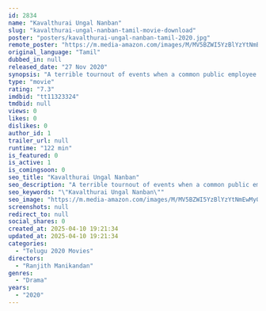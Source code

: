 ```yaml
---
id: 2834
name: "Kavalthurai Ungal Nanban"
slug: "kavalthurai-ungal-nanban-tamil-movie-download"
poster: "posters/kavalthurai-ungal-nanban-tamil-2020.jpg"
remote_poster: "https://m.media-amazon.com/images/M/MV5BZWI5YzBlYzYtNmEwMy00Njk1LTkzMDYtZTI3M2I1MTM1NzhiXkEyXkFqcGdeQXVyMTI2NjQ5MDI4._V1_SX300.jpg"
original_language: "Tamil"
dubbed_in: null
released_date: "27 Nov 2020"
synopsis: "A terrible tournout of events when a common public employee enters unexpectedly into a police station"
type: "movie"
rating: "7.3"
imdbid: "tt11323324"
tmdbid: null
views: 0
likes: 0
dislikes: 0
author_id: 1
trailer_url: null
runtime: "122 min"
is_featured: 0
is_active: 1
is_comingsoon: 0
seo_title: "Kavalthurai Ungal Nanban"
seo_description: "A terrible tournout of events when a common public employee enters unexpectedly into a police station"
seo_keywords: "\"Kavalthurai Ungal Nanban\""
seo_image: "https://m.media-amazon.com/images/M/MV5BZWI5YzBlYzYtNmEwMy00Njk1LTkzMDYtZTI3M2I1MTM1NzhiXkEyXkFqcGdeQXVyMTI2NjQ5MDI4._V1_SX300.jpg"
screenshots: null
redirect_to: null
social_shares: 0
created_at: 2025-04-10 19:21:34
updated_at: 2025-04-10 19:21:34
categories:
  - "Telugu 2020 Movies"
directors:
  - "Ranjith Manikandan"
genres:
  - "Drama"
years:
  - "2020"
---
```

